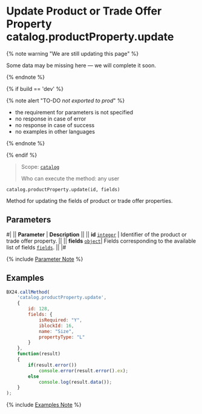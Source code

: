 # Update Product or Trade Offer Property catalog.productProperty.update

{% note warning "We are still updating this page" %}

Some data may be missing here — we will complete it soon.

{% endnote %}

{% if build == 'dev' %}

{% note alert "TO-DO _not exported to prod_" %}

- the requirement for parameters is not specified
- no response in case of error 
- no response in case of success
- no examples in other languages
  
{% endnote %}

{% endif %}

> Scope: [`catalog`](../../scopes/permissions.md)
>
> Who can execute the method: any user

```http
catalog.productProperty.update(id, fields)
```

Method for updating the fields of product or trade offer properties.

## Parameters

#|
|| **Parameter** | **Description** ||
|| **id**
[`integer`](../../data-types.md) | Identifier of the product or trade offer property. ||
|| **fields** 
[`object`](../../data-types.md)|  Fields corresponding to the available list of fields [`fields`](catalog-product-property-get-fields.md). ||
|#

{% include [Parameter Note](../../../_includes/required.md) %}

## Examples

```javascript
BX24.callMethod(
    'catalog.productProperty.update',
    {
        id: 128,
        fields: {
            isRequired: "Y",
            iblockId: 16,
            name: "Size",
            propertyType: "L"
        }
    },
    function(result)
    {
        if(result.error())
            console.error(result.error().ex);
        else
            console.log(result.data());
    }
);
```
{% include [Examples Note](../../../_includes/examples.md) %}
